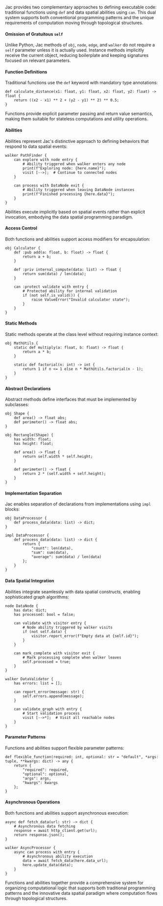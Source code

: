 Jac provides two complementary approaches to defining executable code: traditional functions using `def` and data spatial abilities using `can`. This dual system supports both conventional programming patterns and the unique requirements of computation moving through topological structures.

#### Omission of Gratuitous `self`

Unlike Python, Jac methods of `obj`, `node`, `edge`, and `walker` do not require a `self` parameter unless it is
actually used.  Instance methods implicitly receive the current object, reducing
boilerplate and keeping signatures focused on relevant parameters.

#### Function Definitions

Traditional functions use the `def` keyword with mandatory type annotations:

```jac
def calculate_distance(x1: float, y1: float, x2: float, y2: float) -> float {
    return ((x2 - x1) ** 2 + (y2 - y1) ** 2) ** 0.5;
}
```

Functions provide explicit parameter passing and return value semantics, making them suitable for stateless computations and utility operations.

#### Abilities

Abilities represent Jac's distinctive approach to defining behaviors that respond to data spatial events:

```jac
walker PathFinder {
    can explore with node entry {
        # Ability triggered when walker enters any node
        print(f"Exploring node: {here.name}");
        visit [-->];  # Continue to connected nodes
    }
    
    can process with DataNode exit {
        # Ability triggered when leaving DataNode instances
        print(f"Finished processing {here.data}");
    }
}
```

Abilities execute implicitly based on spatial events rather than explicit invocation, embodying the data spatial programming paradigm.

#### Access Control

Both functions and abilities support access modifiers for encapsulation:

```jac
obj Calculator {
    def :pub add(a: float, b: float) -> float {
        return a + b;
    }
    
    def :priv internal_compute(data: list) -> float {
        return sum(data) / len(data);
    }
    
    can :protect validate with entry {
        # Protected ability for internal validation
        if (not self.is_valid()) {
            raise ValueError("Invalid calculator state");
        }
    }
}
```

#### Static Methods

Static methods operate at the class level without requiring instance context:

```jac
obj MathUtils {
    static def multiply(a: float, b: float) -> float {
        return a * b;
    }
    
    static def factorial(n: int) -> int {
        return 1 if n <= 1 else n * MathUtils.factorial(n - 1);
    }
}
```

#### Abstract Declarations

Abstract methods define interfaces that must be implemented by subclasses:

```jac
obj Shape {
    def area() -> float abs;
    def perimeter() -> float abs;
}

obj Rectangle(Shape) {
    has width: float;
    has height: float;
    
    def area() -> float {
        return self.width * self.height;
    }
    
    def perimeter() -> float {
        return 2 * (self.width + self.height);
    }
}
```

#### Implementation Separation

Jac enables separation of declarations from implementations using `impl` blocks:

```jac
obj DataProcessor {
    def process_data(data: list) -> dict;
}

impl DataProcessor {
    def process_data(data: list) -> dict {
        return {
            "count": len(data),
            "sum": sum(data),
            "average": sum(data) / len(data)
        };
    }
}
```

#### Data Spatial Integration

Abilities integrate seamlessly with data spatial constructs, enabling sophisticated graph algorithms:

```jac
node DataNode {
    has data: dict;
    has processed: bool = false;
    
    can validate with visitor entry {
        # Node ability triggered by walker visits
        if (not self.data) {
            visitor.report_error(f"Empty data at {self.id}");
        }
    }
    
    can mark_complete with visitor exit {
        # Mark processing complete when walker leaves
        self.processed = true;
    }
}

walker DataValidator {
    has errors: list = [];
    
    can report_error(message: str) {
        self.errors.append(message);
    }
    
    can validate_graph with entry {
        # Start validation process
        visit [-->*];  # Visit all reachable nodes
    }
}
```

#### Parameter Patterns

Functions and abilities support flexible parameter patterns:

```jac
def flexible_function(required: int, optional: str = "default", *args: tuple, **kwargs: dict) -> any {
    return {
        "required": required,
        "optional": optional,
        "args": args,
        "kwargs": kwargs
    };
}
```

#### Asynchronous Operations

Both functions and abilities support asynchronous execution:

```jac
async def fetch_data(url: str) -> dict {
    # Asynchronous data fetching
    response = await http_client.get(url);
    return response.json();
}

walker AsyncProcessor {
    async can process with entry {
        # Asynchronous ability execution
        data = await fetch_data(here.data_url);
        here.update_data(data);
    }
}
```

Functions and abilities together provide a comprehensive system for organizing computational logic that supports both traditional programming patterns and the innovative data spatial paradigm where computation flows through topological structures.
